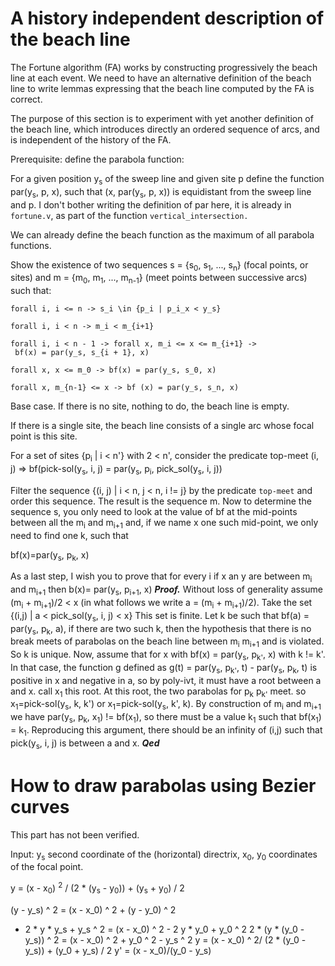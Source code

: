 A history independent description of the beach line
=======
The Fortune algorithm (FA) works by constructing progressively the beach
line at each event.  We need to have an alternative definition of the
beach line to write lemmas expressing that the beach line computed by
the FA is correct.

The purpose of this section is to experiment with yet another
definition of the beach line, which introduces directly an ordered
sequence of arcs, and is independent of the history of the FA.

Prerequisite: define the parabola function:

For a given position y<sub>s</sub> of the sweep line and given site
p define the function par(y<sub>s</sub>, p, x), such that (x, par(y<sub>s</sub>, p, x))
is equidistant from the sweep line and p.  I don't bother writing the definition of par here, it is already in `fortune.v`, as part of the function `vertical_intersection.`

We can already define the beach function as the maximum of all parabola functions.

Show the existence of two sequences s = {s<sub>0</sub>, s<sub>1</sub>, ..., s<sub>n</sub>} (focal points, or sites)
and m = {m<sub>0</sub>, m<sub>1</sub>, ..., m<sub>n-1</sub>}
(meet points between successive arcs) such that:

    forall i, i <= n -> s_i \in {p_i | p_i_x < y_s}

    forall i, i < n -> m_i < m_{i+1}

    forall i, i < n - 1 -> forall x, m_i <= x <= m_{i+1} ->
     bf(x) = par(y_s, s_{i + 1}, x)

    forall x, x <= m_0 -> bf(x) = par(y_s, s_0, x)

    forall x, m_{n-1} <= x -> bf (x) = par(y_s, s_n, x)

Base case. If there is no site, nothing to do, the beach line is
empty.

If there is a single site, the beach line consists of a single arc
whose focal point is this site.

For a set of sites {p<sub>i</sub> | i < n'} with 2 < n', consider the
predicate top-meet
 (i, j) => bf(pick-sol(y<sub>s</sub>, i, j) = par(y<sub>s</sub>, p<sub>i</sub>, pick_sol(y<sub>s</sub>, i, j))

Filter the sequence {(i, j) | i &lt; n, j &lt; n, i != j} by the predicate `top-meet` and order this sequence.  The result is the sequence m.  Now to determine the sequence s, you only need to look at the value of bf at the mid-points between all the m<sub>i</sub> and m<sub>i+1</sub> and, if we name x one such mid-point, we only need to find one k, such that

  bf(x)=par(y<sub>s</sub>, p<sub>k</sub>, x)

As a last step, I wish you to prove that for every i if x an y are between
m<sub>i</sub> and m<sub>i+1</sub> then b(x)= par(y<sub>s</sub>, p<sub>i+1</sub>, x)
***Proof.***
Without loss of generality assume (m<sub>i</sub> + m<sub>i+1</sub>)/2 < x (in what follows we write a = (m<sub>i</sub> + m<sub>i+1</sub>)/2).
Take the set {(i,j) | a < pick_sol(y<sub>s</sub>, i, j) < x}  This set is finite.  Let k be such that bf(a) = par(y<sub>s</sub>, p<sub>k</sub>, a), if there are two such k, then the hypothesis that there is no break meets of parabolas on the beach line between m<sub>i</sub> m<sub>i+1</sub> and is violated.  So k is unique.
Now, assume that for x with bf(x) = par(y<sub>s</sub>, p<sub>k'</sub>, x) with k != k'.  In that case, the function g defined as
g(t) = par(y<sub>s</sub>, p<sub>k'</sub>, t) - par(y<sub>s</sub>, p<sub>k</sub>, t) is positive in x and negative in a, so by poly-ivt, it must have a root between a and x.
call x<sub>1</sub> this root.  At this root, the two parabolas for p<sub>k</sub> p<sub>k'</sub> meet.  so x<sub>1</sub>=pick-sol(y<sub>s</sub>, k, k') or x<sub>1</sub>=pick-sol(y<sub>s</sub>, k', k).   By construction of m<sub>i</sub> and m<sub>i+1</sub> we have par(y<sub>s</sub>, p<sub>k</sub>, x<sub>1</sub>) != bf(x<sub>1</sub>), so there must be a value k<sub>1</sub> such that bf(x<sub>1</sub>) = k<sub>1</sub>.  Reproducing this argument, there should be an infinity of (i,j) such that pick(y<sub>s</sub>, i, j) is between a and x.  ***Qed***

How to draw parabolas using Bezier curves
=====
This part has not been verified.

Input: y<sub>s</sub> second coordinate of the (horizontal) directrix,
x<sub>0</sub>, y<sub>0</sub> coordinates of the focal point.

y = (x - x<sub>0</sub>) <sup>2</sup> / (2 * (y<sub>s</sub> - y<sub>0</sub>)) + (y<sub>s</sub> + y<sub>0</sub>)
/ 2

(y - y_s) ^ 2 =  (x - x_0) ^ 2 + (y - y_0) ^ 2
 -  2 * y * y_s + y_s ^ 2 = (x - x_0) ^ 2 - 2 y * y_0 + y_0 ^ 2
    2 * (y * (y_0 - y_s)) ^ 2 = (x - x_0) ^ 2 + y_0 ^ 2 - y_s ^ 2
	     y = (x - x_0) ^ 2/ (2 * (y_0 - y_s)) + (y_0 + y_s) / 2
		 y' = (x - x_0)/(y_0 - y_s)
